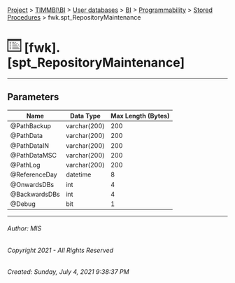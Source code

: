 #### 

[Project](../../../../../index.md) > [TIMMBI\\BI](../../../../index.md) > [User databases](../../../index.md) > [BI](../../index.md) > [Programmability](../index.md) > [Stored Procedures](Stored_Procedures.md) > fwk.spt_RepositoryMaintenance

# ![Stored Procedures](../../../../../Images/StoredProcedure32.png) [fwk].[spt_RepositoryMaintenance]

---

## <a name="#parameters"></a>Parameters

| Name | Data Type | Max Length (Bytes) |
|---|---|---|
| @PathBackup | varchar(200) | 200 |
| @PathData | varchar(200) | 200 |
| @PathDataIN | varchar(200) | 200 |
| @PathDataMSC | varchar(200) | 200 |
| @PathLog | varchar(200) | 200 |
| @ReferenceDay | datetime | 8 |
| @OnwardsDBs | int | 4 |
| @BackwardsDBs | int | 4 |
| @Debug | bit | 1 |


---

###### Author:  MIS

###### Copyright 2021 - All Rights Reserved

###### Created: Sunday, July 4, 2021 9:38:37 PM

